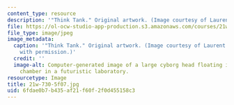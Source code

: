 ```yaml
---
content_type: resource
description: '"Think Tank." Original artwork. (Image courtesy of Laurent Alquier.)'
file: https://ol-ocw-studio-app-production.s3.amazonaws.com/courses/21w-730-5-writing-on-contemporary-issues-imagining-the-future-fall-2007/6fdae0b7b435af21f60f2f0d455158c3_21w-730-5f07.jpg
file_type: image/jpeg
image_metadata:
  caption: '"Think Tank." Original artwork. (Image courtesy of Laurent Alquier. Used
    with permission.)'
  credit: ''
  image-alt: Computer-generated image of a large cyborg head floating in a cylindrical
    chamber in a futuristic laboratory.
resourcetype: Image
title: 21w-730-5f07.jpg
uid: 6fdae0b7-b435-af21-f60f-2f0d455158c3
---
```

